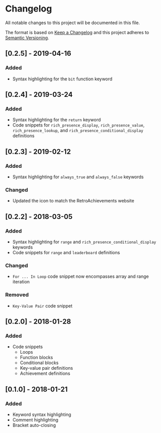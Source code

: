 # Changelog
All notable changes to this project will be documented in this file.

The format is based on [Keep a Changelog](http://keepachangelog.com/en/1.0.0/)
and this project adheres to [Semantic Versioning](http://semver.org/spec/v2.0.0.html).

## [0.2.5] - 2019-04-16
### Added
- Syntax highlighting for the `bit` function keyword

## [0.2.4] - 2019-03-24
### Added
- Syntax highlighting for the `return` keyword
- Code snippets for `rich_presence_display`, `rich_presence_value`, `rich_presence_lookup`, and `rich_presence_conditional_display` definitions

## [0.2.3] - 2019-02-12
### Added
- Syntax highlighting for `always_true` and `always_false` keywords

### Changed
- Updated the icon to match the RetroAchievements website

## [0.2.2] - 2018-03-05
### Added
- Syntax highlighting for `range` and `rich_presence_conditional_display` keywords
- Code snippets for `range` and `leaderboard` definitions

### Changed
- `For ... In Loop` code snippet now encompasses array and range iteration

### Removed
- `Key-Value Pair` code snippet

## [0.2.0] - 2018-01-28
### Added
- Code snippets
  - Loops
  - Function blocks
  - Conditional blocks
  - Key-value pair definitions
  - Achievement definitions

## [0.1.0] - 2018-01-21
### Added
- Keyword syntax highlighting
- Comment highlighting
- Bracket auto-closing